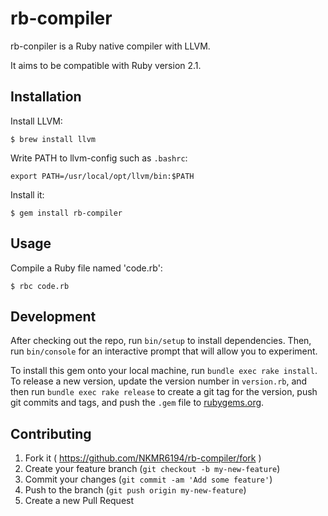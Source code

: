 # rb-compiler

rb-conpiler is a Ruby native compiler with LLVM.

It aims to be compatible with Ruby version 2.1.

## Installation

Install LLVM:

    $ brew install llvm

Write PATH to llvm-config such as `.bashrc`:

    export PATH=/usr/local/opt/llvm/bin:$PATH

Install it:

    $ gem install rb-compiler

## Usage

Compile a Ruby file named 'code.rb':

    $ rbc code.rb

## Development

After checking out the repo, run `bin/setup` to install dependencies. Then, run `bin/console` for an interactive prompt that will allow you to experiment.

To install this gem onto your local machine, run `bundle exec rake install`. To release a new version, update the version number in `version.rb`, and then run `bundle exec rake release` to create a git tag for the version, push git commits and tags, and push the `.gem` file to [rubygems.org](https://rubygems.org).

## Contributing

1. Fork it ( https://github.com/NKMR6194/rb-compiler/fork )
2. Create your feature branch (`git checkout -b my-new-feature`)
3. Commit your changes (`git commit -am 'Add some feature'`)
4. Push to the branch (`git push origin my-new-feature`)
5. Create a new Pull Request
